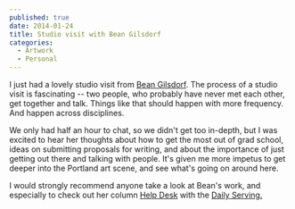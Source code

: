 ```yaml
---
published: true
date: 2014-01-24
title: Studio visit with Bean Gilsdorf
categories:
  - Artwork
  - Personal
---
```

I just had a lovely studio visit from [Bean Gilsdorf](http://www.beangilsdorf.com). The process of a studio visit is fascinating -- two people, who probably have never met each other, get together and talk. Things like that should happen with more frequency. And happen across disciplines.

<p style="text-align: start">We only had half an hour to chat, so we didn't get too in-depth, but I was excited to hear her thoughts about how to get the most out of grad school, ideas on submitting proposals for writing, and about the importance of just getting out there and talking with people. It's given me more impetus to get deeper into the Portland art scene, and see what's going on around here.</p><p style="text-align: start">I would strongly recommend anyone take a look at Bean's work, and especially to check out her column <a href="http://dailyserving.com/tag/help-desk/">Help Desk</a> with the <a href="http://dailyserving.com/">Daily Serving.</a></p>